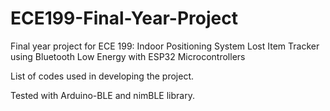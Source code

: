 # ECE199-Final-Year-Project
Final year project for ECE 199: Indoor Positioning System Lost Item Tracker using Bluetooth Low Energy with ESP32 Microcontrollers

List of codes used in developing the project.

Tested with Arduino-BLE and nimBLE library.
